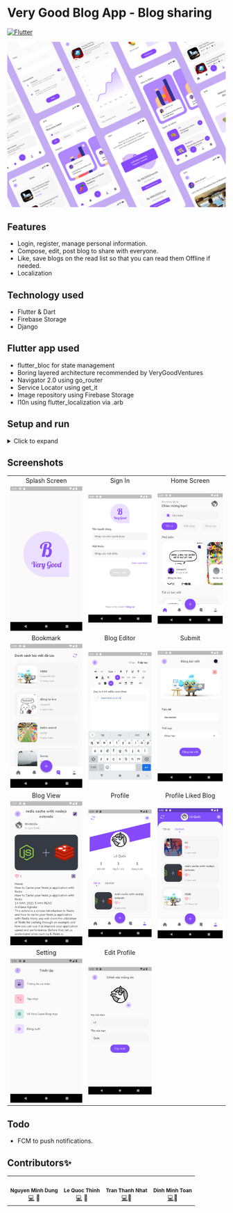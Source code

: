 # Very Good Blog App - Blog sharing

[![Flutter](https://img.shields.io/badge/Made%20with-Flutter-blue.svg)](https://flutter.dev/)

![VeryGoodBlogApp Landing](.github/screenshots/landing.png)

## Features

- Login, register, manage personal information.
- Compose, edit, post blog to share with everyone.
- Like, save blogs on the read list so that you can read them Offline if needed.
- Localization

## Technology used

- Flutter & Dart
- Firebase Storage
- Django

## Flutter app used

- flutter_bloc for state management
- Boring layered architecture recommended by VeryGoodVentures
- Navigator 2.0 using go_router
- Service Locator using get_it
- Image repository using Firebase Storage
- l10n using flutter_localization via .arb

## Setup and run

<details>
    <summary>Click to expand</summary>
    <br>

- Setup and run
  - Flutter
    - Install [Flutter](https://flutter.dev/docs/get-started/install).
    - Using **`stable`** channel:
      ```bash
      ❯ flutter channel stable
      ❯ flutter upgrade
      ```
    - Flutter doctor:
      ```bash
      ❯ flutter doctor
      ```
    - Install all the packages by:
      ```bash
      ❯ flutter pub get
      ```
    - Run app on real devices or emulator by:
      ```bash
      ❯ flutter run
      ```
      or debug mode in VSCode or some IDEs

</details>

## Screenshots

|                                       |                                        |                                         |
| :-----------------------------------: | :------------------------------------: | :-------------------------------------: |
|             Splash Screen             |                Sign In                 |               Home Screen               |
|  ![](.github/screenshots/splash.png)  |   ![](.github/screenshots/login.png)   |  ![](.github/screenshots/homepage.png)  |
|               Bookmark                |              Blog Editor               |                 Submit                  |
| ![](.github/screenshots/bookmark.png) |  ![](.github/screenshots/editor.png)   | ![](.github/screenshots/upload_pre.png) |
|               Blog View               |                Profile                 |           Profile Liked Blog            |
|   ![](.github/screenshots/blog.png)   |  ![](.github/screenshots/profile.png)  | ![](.github/screenshots/liked_blog.png) |
|                Setting                |              Edit Profile              |                                         |
| ![](.github/screenshots/setting.png)  | ![](.github/screenshots/edit_info.png) |                                         |

## Todo

- FCM to push notifications.

## Contributors✨

<!-- ALL-CONTRIBUTORS-LIST:START - Do not remove or modify this section -->
<!-- prettier-ignore-start -->
<!-- markdownlint-disable -->
<table>
  <tr>
    <td align="center"><img src="https://avatars.githubusercontent.com/u/63831488?v=4" width="100px;" alt=""/><br /><sub><b>Nguyen Minh Dung</b></sub></a><br /><a href="https://github.com/dungngminh/very_good_blog_app/commits?author=dungngminh" title="Code">💻</a> <a title="Mobile">📱</a> <a href="https://github.com/dungngminh/very_good_blog_app/commits?author=dungngminh" >
    <td align="center"><img src="https://avatars.githubusercontent.com/u/55595623?v=4" width="100px;" alt=""/><br /><sub><b>Le Quoc Thinh</b></sub></a><br /><a href="https://github.com/dungngminh/very_good_blog_app/commits?author=quocthinhle" title="Code">💻</a> <a title="Mobile">📱</a> <a href="https://github.com/dungngminh/very_good_blog_app/commits?author=quocthinhle" >
    <td align="center"><img src="https://avatars.githubusercontent.com/u/79962030?v=4" width="100px;" alt=""/><br /><sub><b>Tran Thanh Nhat</b></sub></a><br /><a href="https://github.com/dungngminh/very_good_blog_app/commits?author=thanhnhat108" title="Code">💻</a><a title="Backend">🔗</a> <a href="https://github.com/dungngminh/very_good_blog_app/commits?author=thanhnhat108" >
    <td align="center"><img src="https://avatars.githubusercontent.com/u/61832021?v=4" width="100px;" alt=""/><br /><sub><b>Dinh Minh Toan</b></sub></a><br /><a href="https://github.com/dungngminh/very_good_blog_app/commits?author=mtoan65" title="Code">💻</a><a title="Mobile">📱</a> <a href="https://github.com/dungngminh/very_good_blog_app/commits?author=mtoan65" >
  </tr>
  
</table>

<!-- markdownlint-restore -->
<!-- prettier-ignore-end -->

<!-- ALL-CONTRIBUTORS-LIST:END -->
